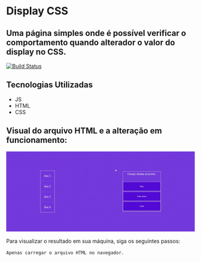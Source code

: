 # Display CSS

## Uma página simples onde é possível verificar o comportamento quando alterador o valor do display no CSS.

[![Build Status](https://travis-ci.org/joemccann/dillinger.svg?branch=master)](https://travis-ci.org/joemccann/dillinger)

## Tecnologias Utilizadas

- JS
- HTML
- CSS

## Visual do arquivo HTML e a alteração em funcionamento:
![Foo](https://github.com/jeffersonmatheusdev/change-display-props/blob/main/prints/screen-recording.gif)

Para visualizar o resultado em sua máquina, siga os seguintes passos:
```sh
Apenas carregar o arquivo HTML no navegador.
```
